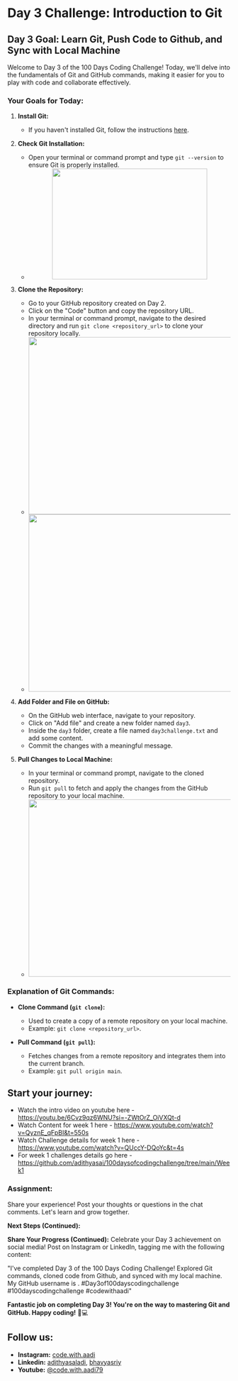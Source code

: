 # Day 3 Challenge: Introduction to Git

## Day 3 Goal: Learn Git, Push Code to Github, and Sync with Local Machine

Welcome to Day 3 of the 100 Days Coding Challenge! Today, we'll delve into the fundamentals of Git and GitHub commands, making it easier for you to play with code and collaborate effectively.

### Your Goals for Today:

1. **Install Git:**

   - If you haven't installed Git, follow the instructions [here](https://git-scm.com/book/en/v2/Getting-Started-Installing-Git).

2. **Check Git Installation:**

   - Open your terminal or command prompt and type `git --version` to ensure Git is properly installed.
   - <center><img src="https://github.com/adithyasai/100daysofcodingchallenge/blob/week1/images/week1_ss7.png" width="350" height="250"></center>

3. **Clone the Repository:**

   - Go to your GitHub repository created on Day 2.
   - Click on the "Code" button and copy the repository URL.
   - In your terminal or command prompt, navigate to the desired directory and run `git clone <repository_url>` to clone your repository locally.
   - <center><img src="https://github.com/adithyasai/100daysofcodingchallenge/blob/week1/images/week1_ss8.png" width="800" height="400"></center>
   - <center><img src="https://github.com/adithyasai/100daysofcodingchallenge/blob/week1/images/week1_ss9.png" width="800" height="400"></center>

4. **Add Folder and File on GitHub:**

   - On the GitHub web interface, navigate to your repository.
   - Click on "Add file" and create a new folder named `day3`.
   - Inside the `day3` folder, create a file named `day3challenge.txt` and add some content.
   - Commit the changes with a meaningful message.

5. **Pull Changes to Local Machine:**
   - In your terminal or command prompt, navigate to the cloned repository.
   - Run `git pull` to fetch and apply the changes from the GitHub repository to your local machine.
   - <center><img src="https://github.com/adithyasai/100daysofcodingchallenge/blob/week1/images/week1_ss10.png" width="800" height="400"></center>

### Explanation of Git Commands:

- **Clone Command (`git clone`):**

  - Used to create a copy of a remote repository on your local machine.
  - Example: `git clone <repository_url>`.

- **Pull Command (`git pull`):**
  - Fetches changes from a remote repository and integrates them into the current branch.
  - Example: `git pull origin main`.

## Start your journey:

- Watch the intro video on youtube here - https://youtu.be/6Cvz9qz6WNU?si=-ZWtOrZ_OiVXQt-d
- Watch Content for week 1 here - https://www.youtube.com/watch?v=QyznE_qFpBI&t=550s
- Watch Challenge details for week 1 here - https://www.youtube.com/watch?v=QUccY-DQoYc&t=4s
- For week 1 challenges details go here - https://github.com/adithyasai/100daysofcodingchallenge/tree/main/Week1

### Assignment:

Share your experience! Post your thoughts or questions in the chat comments. Let's learn and grow together.

**Next Steps (Continued):**

**Share Your Progress (Continued):**
Celebrate your Day 3 achievement on social media! Post on Instagram or LinkedIn, tagging me with the following content:

"I've completed Day 3 of the 100 Days Coding Challenge! Explored Git commands, cloned code from Github, and synced with my local machine. My GitHub username is <add your yourname here>. #Day3of100dayscodingchallenge #100dayscodingchallenge #codewithaadi"

**Fantastic job on completing Day 3! You're on the way to mastering Git and GitHub. Happy coding!** 🚀💻

## Follow us:

- **Instagram:** [code.with.aadi](https://www.instagram.com/code.with.aadi/)
- **Linkedin:** [adithyasaladi](https://www.linkedin.com/in/adithyasaladi/), [bhavyasriy](https://www.linkedin.com/in/bhavyasriy/)
- **Youtube:** [@code.with.aadi79](https://www.youtube.com/@Code.with.aadi79)
